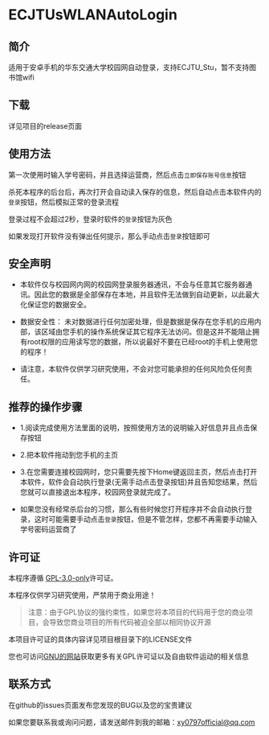 # ECJTUsWLANAutoLogin

## 简介

适用于安卓手机的华东交通大学校园网自动登录，支持ECJTU_Stu，暂不支持图书馆wifi

## 下载

详见项目的release页面

## 使用方法

第一次使用时输入学号密码，并且选择运营商，然后点击``立即保存账号信息``按钮

杀死本程序的后台后，再次打开会自动读入保存的信息，然后自动点击本软件内的``登录``按钮，然后模拟正常的登录流程

登录过程不会超过2秒，登录时软件的``登录``按钮为灰色

如果发现打开软件没有弹出任何提示，那么手动点击``登录``按钮即可

## 安全声明

- 本软件仅与校园网内网的校园网登录服务器通讯，不会与任意其它服务器通讯。因此您的数据是全部保存在本地，并且软件无法做到自动更新，以此最大化保证您的数据安全。

- 数据安全性： 未对数据进行任何加密处理，但是数据是保存在您手机的应用内部，该区域由您手机的操作系统保证其它程序无法访问。但是这并不能阻止拥有root权限的应用读写您的数据，所以说最好不要在已经root的手机上使用您的程序！

- 请注意，本软件仅供学习研究使用，不会对您可能承担的任何风险负任何责任。

## 推荐的操作步骤

- 1.阅读完成使用方法里面的说明，按照使用方法的说明输入好信息并且点击保存按钮

- 2.把本软件拖动到您手机的主页

- 3.在您需要连接校园网时，您只需要先按下Home键返回主页，然后点击打开本软件，软件会自动执行登录(无需手动点击登录按钮)并且告知您结果，然后您就可以直接退出本程序，校园网登录就完成了。

- 如果您没有经常杀后台的习惯，那么有些时候您打开程序并不会自动执行登录，这时可能需要手动点击``登录``按钮，但是不管怎样，您都不再需要手动输入学号密码运营商了

## 许可证

本程序遵循 [GPL-3.0-only](https://opensource.org/license/gpl-3-0/)许可证。

本程序仅供学习研究使用，严禁用于商业用途！

> 注意：由于GPL协议的强约束性，如果您将本项目的代码用于您的商业项目，会导致您商业项目的所有代码被迫全部以相同协议开源

本项目许可证的具体内容详见项目根目录下的LICENSE文件

您也可访问[GNU的网站](https://www.gnu.org/licenses/)获取更多有关GPL许可证以及自由软件运动的相关信息

## 联系方式

在github的issues页面发布您发现的BUG以及您的宝贵建议

如果您要联系我或询问问题，请发送邮件到我的邮箱：xy0797official@qq.com